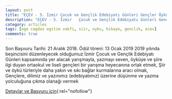 ```yaml
---
layout: post
title: "EÇEV - 5. İzmir	Çocuk ve Gençlik Edebiyatı Günleri Gençler Öykü - Şiir Yarışması"
description: "EÇEV - 5. İzmir	Çocuk ve Gençlik Edebiyatı Günleri Gençler Öykü - Şiir Yarışması"
category: articles
tags: [ege cagdas egitim vakfi, siir, oyku, hikaye, genclik, ecev]
comments: true
---
```


Son Başvuru Tarihi: 21 Aralık 2018. Ödül töreni: 13 Ocak 2019
2019 yılında beşincisini düzenleyecek olduğumuz İzmir Çocuk ve Gençlik Edebiyatı 
Günleri kapsamında yer alacak yarışmayla, yazmayı seven, öyküye ve şiire ilgi duyan
ortaokul ve liseli gençleri bir yarışma heyecanına ortak etmek,
Şiir ve öykü türleriyle daha yakın ve sıkı bağlar kurmalarına aracı olmak,
Gençlere, dilimiz ve yazınımız (edebiyatımız) üzerine düşünme ve yazma yolculuğuna
çıkma olanağı vermek

[Detaylar ve Başvuru için](http://www.ecev.org.tr/dosyalar/EC%CC%A7EV_O%CC%88yku%CC%88_-_S%CC%A7iir_Yaris%CC%A7masi.pdf?utm_source=edebiyatyarismalari.com&utm_medium=affiliate){:rel="nofollow"}
